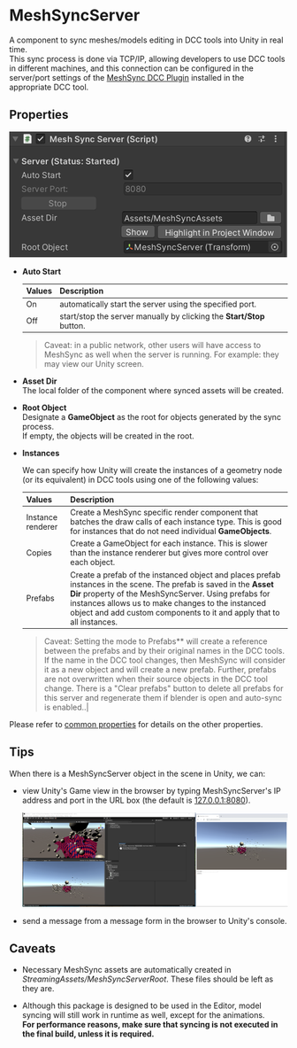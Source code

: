 # MeshSyncServer

A component to sync meshes/models editing in DCC tools into Unity in real time.  
This sync process is done via TCP/IP, allowing developers to use DCC tools in different machines, and 
this connection can be configured in the server/port settings of 
the [MeshSync DCC Plugin](https://docs.unity3d.com/Packages/com.unity.meshsync.dcc-plugins@latest)
installed in the appropriate DCC tool.

## Properties

![Menu](images/MeshSyncServerProperties.png)

- **Auto Start**  

  |**Values** |**Description** |
  |:---       |:---|
  | On        | automatically start the server using the specified port.|
  | Off       | start/stop the server manually by clicking the **Start/Stop** button.|

  > Caveat: in a public network, other users will have access to MeshSync as well when the server is running. 
  > For example: they may view our Unity screen.

- **Asset Dir**  
  The local folder of the component where synced assets will be created. 

- **Root Object**  
  Designate a **GameObject** as the root for objects generated by the sync process.  
  If empty, the objects will be created in the root. 


- **Instances**

  We can specify how Unity will create the instances of a geometry node (or its equivalent) in DCC tools 
  using one of the following values: 

  |**Values** |**Description** |
  |:---       |:---|
  | Instance renderer | Create a MeshSync specific render component that batches the draw calls of each instance type. This is good for instances that do not need individual **GameObjects**.|
  | Copies       | Create a GameObject for each instance. This is slower than the instance renderer but gives more control over each object.|
  | Prefabs       | Create a prefab of the instanced object and places prefab instances in the scene. The prefab is saved in the **Asset Dir** property of the MeshSyncServer. Using prefabs for instances allows us to make changes to the instanced object and add custom components to it and apply that to all instances. |

  > Caveat: Setting the mode to Prefabs** will create a reference between the prefabs and by their original names in the DCC tools.
  > If the name in the DCC tool changes, then MeshSync will consider it as a new object and will create a new prefab.
  > Further, prefabs are not overwritten when their source objects in the DCC tool change. 
  > There is a "Clear prefabs" button to delete all prefabs for this server and regenerate them if blender is open and auto-sync is enabled..|

Please refer to [common properties](CommonMeshSyncProperties.md) for details on the other properties.

## Tips

When there is a MeshSyncServer object in the scene in Unity, we can:

- view Unity's Game view in the browser by typing MeshSyncServer's IP address and port in the URL box
  (the default is [127.0.0.1:8080](http://127.0.0.1:8080)).  

  ![GameViewInBrowser](images/GameViewInBrowser.png)

- send a message from a message form in the browser to Unity's console.

## Caveats

- Necessary MeshSync assets are automatically created in *StreamingAssets/MeshSyncServerRoot*.
  These files should be left as they are.

- Although this package is designed to be used in the Editor, model syncing will still work in runtime as well, 
  except for the animations.  
  **For performance reasons, make sure that syncing is not executed in the final build, unless it is required.**

